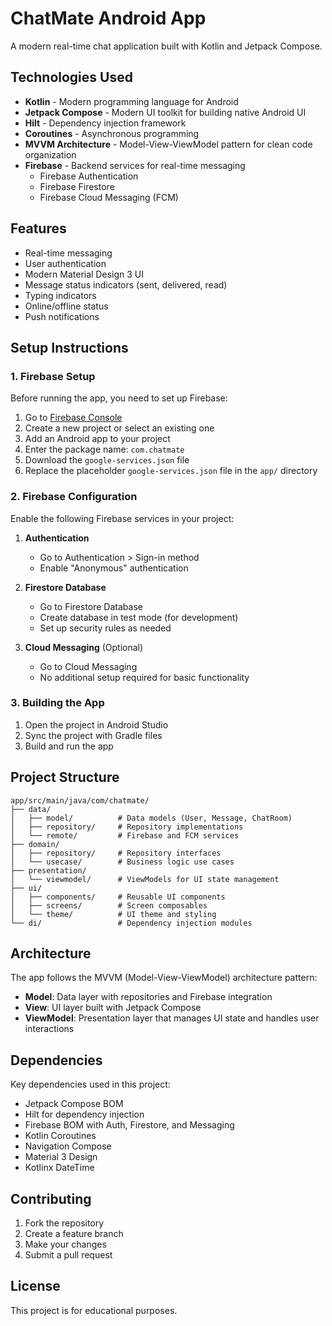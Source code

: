 # ChatMate Android App

A modern real-time chat application built with Kotlin and Jetpack Compose.

## Technologies Used

- **Kotlin** - Modern programming language for Android
- **Jetpack Compose** - Modern UI toolkit for building native Android UI
- **Hilt** - Dependency injection framework
- **Coroutines** - Asynchronous programming
- **MVVM Architecture** - Model-View-ViewModel pattern for clean code organization
- **Firebase** - Backend services for real-time messaging
  - Firebase Authentication
  - Firebase Firestore
  - Firebase Cloud Messaging (FCM)

## Features

- Real-time messaging
- User authentication
- Modern Material Design 3 UI
- Message status indicators (sent, delivered, read)
- Typing indicators
- Online/offline status
- Push notifications

## Setup Instructions

### 1. Firebase Setup

Before running the app, you need to set up Firebase:

1. Go to [Firebase Console](https://console.firebase.google.com/)
2. Create a new project or select an existing one
3. Add an Android app to your project
4. Enter the package name: `com.chatmate`
5. Download the `google-services.json` file
6. Replace the placeholder `google-services.json` file in the `app/` directory

### 2. Firebase Configuration

Enable the following Firebase services in your project:

1. **Authentication**
   - Go to Authentication > Sign-in method
   - Enable "Anonymous" authentication

2. **Firestore Database**
   - Go to Firestore Database
   - Create database in test mode (for development)
   - Set up security rules as needed

3. **Cloud Messaging** (Optional)
   - Go to Cloud Messaging
   - No additional setup required for basic functionality

### 3. Building the App

1. Open the project in Android Studio
2. Sync the project with Gradle files
3. Build and run the app

## Project Structure

```
app/src/main/java/com/chatmate/
├── data/
│   ├── model/          # Data models (User, Message, ChatRoom)
│   ├── repository/     # Repository implementations
│   └── remote/         # Firebase and FCM services
├── domain/
│   ├── repository/     # Repository interfaces
│   └── usecase/        # Business logic use cases
├── presentation/
│   └── viewmodel/      # ViewModels for UI state management
├── ui/
│   ├── components/     # Reusable UI components
│   ├── screens/        # Screen composables
│   └── theme/          # UI theme and styling
└── di/                 # Dependency injection modules
```

## Architecture

The app follows the MVVM (Model-View-ViewModel) architecture pattern:

- **Model**: Data layer with repositories and Firebase integration
- **View**: UI layer built with Jetpack Compose
- **ViewModel**: Presentation layer that manages UI state and handles user interactions

## Dependencies

Key dependencies used in this project:

- Jetpack Compose BOM
- Hilt for dependency injection
- Firebase BOM with Auth, Firestore, and Messaging
- Kotlin Coroutines
- Navigation Compose
- Material 3 Design
- Kotlinx DateTime

## Contributing

1. Fork the repository
2. Create a feature branch
3. Make your changes
4. Submit a pull request

## License

This project is for educational purposes.
